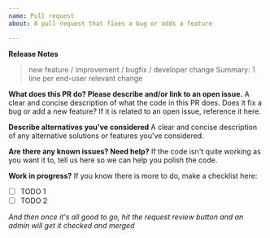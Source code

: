 ```yaml
---
name: Pull request 
about: A pull request that fixes a bug or adds a feature

---
```


**Release Notes**
> new feature / improvement / bugfix / developer change
> Summary: 1 line per end-user relevant change

**What does this PR do? Please describe and/or link to an open issue.**
A clear and concise description of what the code in this PR does. Does it fix a bug or add a new feature?
If it is related to an open issue, reference it here.

**Describe alternatives you've considered**
A clear and concise description of any alternative solutions or features you've considered.

**Are there any known issues? Need help?**
If the code isn't quite working as you want it to, tell us here so we can help you polish the code.

**Work in progress?**
If you know there is more to do, make a checklist here:
- [ ] TODO 1
- [ ] TODO 2

<i> And then once it's all good to go, hit the request review button and an admin will get it checked and merged </i>
